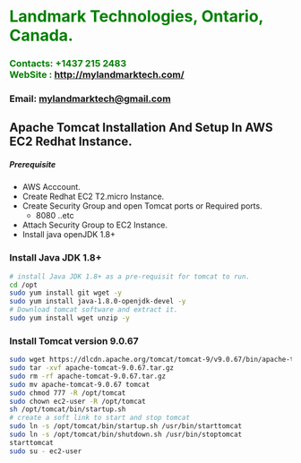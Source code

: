 #  **<span style="color:green">Landmark Technologies, Ontario, Canada.</span>**
### **<span style="color:green">Contacts: +1437 215 2483<br> WebSite : <http://mylandmarktech.com/></span>**
### **Email: mylandmarktech@gmail.com**



## Apache Tomcat Installation And Setup In AWS EC2 Redhat Instance.
##### Prerequisite
+ AWS Acccount.
+ Create Redhat EC2 T2.micro Instance.
+ Create Security Group and open Tomcat ports or Required ports.
   + 8080 ..etc
+ Attach Security Group to EC2 Instance.
+ Install java openJDK 1.8+

### Install Java JDK 1.8+ 

``` sh
# install Java JDK 1.8+ as a pre-requisit for tomcat to run.
cd /opt 
sudo yum install git wget -y
sudo yum install java-1.8.0-openjdk-devel -y
# Download tomcat software and extract it.
sudo yum install wget unzip -y
```
### Install Tomcat version 9.0.67
``` sh
sudo wget https://dlcdn.apache.org/tomcat/tomcat-9/v9.0.67/bin/apache-tomcat-9.0.67.tar.gz
sudo tar -xvf apache-tomcat-9.0.67.tar.gz
sudo rm -rf apache-tomcat-9.0.67.tar.gz
sudo mv apache-tomcat-9.0.67 tomcat
sudo chmod 777 -R /opt/tomcat
sudo chown ec2-user -R /opt/tomcat
sh /opt/tomcat/bin/startup.sh
# create a soft link to start and stop tomcat
sudo ln -s /opt/tomcat/bin/startup.sh /usr/bin/starttomcat
sudo ln -s /opt/tomcat/bin/shutdown.sh /usr/bin/stoptomcat
starttomcat
sudo su - ec2-user
```

